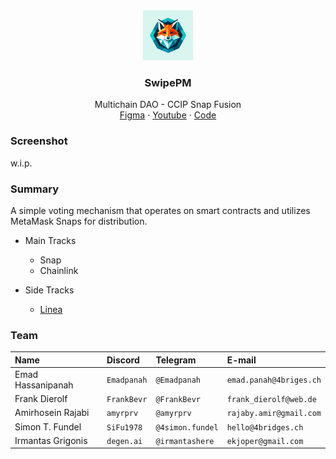 <div align="center">
<img src="./Logo.webp" alt="logo" width="80" height="80" />
</div>

<h3 align="center">SwipePM</h3>
  <p align="center">
    Multichain DAO - CCIP Snap Fusion
    <br />
    <a href="" name="Figma">Figma</a>
    ·
    <a href="">Youtube</a>
    ·
    <a href="https://github.com/4bridges/vote-snap">Code</a>
  </p>
</div>

### Screenshot

w.i.p.

### Summary

A simple voting mechanism that operates on smart contracts and utilizes MetaMask
Snaps for distribution.

- Main Tracks
  - Snap
  - Chainlink

- Side Tracks
  - [Linea](https://explorer.goerli.linea.build/address/0xEFea43DcF3f2199973e957D9c1657B9810419157)

### Team

| Name              | Discord     | Telegram         | E-mail                  |
| :---------------- | :---------- | :--------------- | :---------------------- |
| Emad Hassanipanah | `Emadpanah` | `@Emadpanah`     | `emad.panah@4briges.ch` |
| Frank Dierolf     | `FrankBevr` | `@FrankBevr`     | `frank_dierolf@web.de`  |
| Amirhosein Rajabi | `amyrprv`   | `@amyrprv`       | `rajaby.amir@gmail.com` |
| Simon T. Fundel   | `SiFu1978`  | `@4simon.fundel` | `hello@4bridges.ch`     |
| Irmantas Grigonis | `degen.ai`  | `@irmantashere`  | `ekjoper@gmail.com`     |